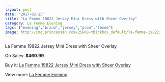 ```yaml
---
layout: post
date: '2017-02-25'
title: "La Femme 19822 Jersey Mini Dress with Sheer Overlay"
category: La Femme Evening
tags: ["evening","brand","jersey","prom","femme"]
image: http://img.princessan.com/25608-thickbox_default/la-femme-19822-jersey-mini-dress-with-sheer-overlay.jpg
---
```

La Femme 19822 Jersey Mini Dress with Sheer Overlay

On Sales: **$460.99**
<a href="https://www.princessan.com/en/la-femme-evening/11672-la-femme-19822-jersey-mini-dress-with-sheer-overlay.html"><amp-img layout="responsive" width="600" height="600" src="//img.princessan.com/25608-thickbox_default/la-femme-19822-jersey-mini-dress-with-sheer-overlay.jpg" alt="La Femme 19822 Jersey Mini Dress with Sheer Overlay 0" /></a>

Buy it: [La Femme 19822 Jersey Mini Dress with Sheer Overlay](https://www.princessan.com/en/la-femme-evening/11672-la-femme-19822-jersey-mini-dress-with-sheer-overlay.html "La Femme 19822 Jersey Mini Dress with Sheer Overlay")

View more: [La Femme Evening](https://www.princessan.com/en/29-la-femme-evening "La Femme Evening")